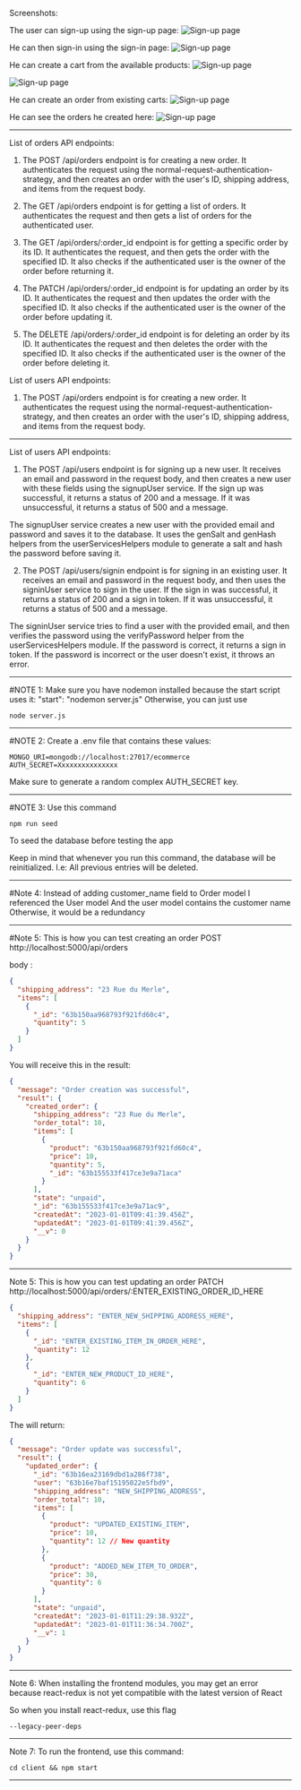 Screenshots:

The user can sign-up using the sign-up page:
![Sign-up page](/test-images/signup.png)

He can then sign-in using the sign-in page:
![Sign-up page](/test-images/signin.png)

He can create a cart from the available products:
![Sign-up page](/test-images/create_cart.png)

![Sign-up page](/test-images/created_carts.png)

He can create an order from existing carts:
![Sign-up page](/test-images/creating_order.png)

He can see the orders he created here:
![Sign-up page](/test-images/created_orders.png)

---

List of orders API endpoints:

1. The POST /api/orders endpoint is for creating a new order. It authenticates the request using the normal-request-authentication-strategy, and then creates an order with the user's ID, shipping address, and items from the request body.

2. The GET /api/orders endpoint is for getting a list of orders. It authenticates the request and then gets a list of orders for the authenticated user.

3. The GET /api/orders/:order_id endpoint is for getting a specific order by its ID. It authenticates the request, and then gets the order with the specified ID. It also checks if the authenticated user is the owner of the order before returning it.

4. The PATCH /api/orders/:order_id endpoint is for updating an order by its ID. It authenticates the request and then updates the order with the specified ID. It also checks if the authenticated user is the owner of the order before updating it.

5. The DELETE /api/orders/:order_id endpoint is for deleting an order by its ID. It authenticates the request and then deletes the order with the specified ID. It also checks if the authenticated user is the owner of the order before deleting it.

List of users API endpoints:

1. The POST /api/orders endpoint is for creating a new order. It authenticates the request using the normal-request-authentication-strategy, and then creates an order with the user's ID, shipping address, and items from the request body.

---

List of users API endpoints:

1. The POST /api/users endpoint is for signing up a new user. It receives an email and password in the request body, and then creates a new user with these fields using the signupUser service. If the sign up was successful, it returns a status of 200 and a message. If it was unsuccessful, it returns a status of 500 and a message.

The signupUser service creates a new user with the provided email and password and saves it to the database. It uses the genSalt and genHash helpers from the userServicesHelpers module to generate a salt and hash the password before saving it.

2. The POST /api/users/signin endpoint is for signing in an existing user. It receives an email and password in the request body, and then uses the signinUser service to sign in the user. If the sign in was successful, it returns a status of 200 and a sign in token. If it was unsuccessful, it returns a status of 500 and a message.

The signinUser service tries to find a user with the provided email, and then verifies the password using the verifyPassword helper from the userServicesHelpers module. If the password is correct, it returns a sign in token. If the password is incorrect or the user doesn't exist, it throws an error.

---

#NOTE 1:
Make sure you have nodemon installed because the start script uses it:
"start": "nodemon server.js"
Otherwise, you can just use

```
node server.js
```

---

#NOTE 2:
Create a .env file that contains these values:

```
MONGO_URI=mongodb://localhost:27017/ecommerce
AUTH_SECRET=Xxxxxxxxxxxxxxx
```

Make sure to generate a random complex AUTH_SECRET key.

---

#NOTE 3:
Use this command

```
npm run seed
```

To seed the database before testing the app

Keep in mind that whenever you run this command, the database will be reinitialized. I.e: All previous entries will be deleted.

---

#Note 4:
Instead of adding customer_name field to Order model
I referenced the User model
And the user model contains the customer name
Otherwise, it would be a redundancy

---

#Note 5:
This is how you can test creating an order
POST http://localhost:5000/api/orders

body :

```json
{
  "shipping_address": "23 Rue du Merle",
  "items": [
    {
      "_id": "63b150aa968793f921fd60c4",
      "quantity": 5
    }
  ]
}
```

You will receive this in the result:

```json
{
  "message": "Order creation was successful",
  "result": {
    "created_order": {
      "shipping_address": "23 Rue du Merle",
      "order_total": 10,
      "items": [
        {
          "product": "63b150aa968793f921fd60c4",
          "price": 10,
          "quantity": 5,
          "_id": "63b155533f417ce3e9a71aca"
        }
      ],
      "state": "unpaid",
      "_id": "63b155533f417ce3e9a71ac9",
      "createdAt": "2023-01-01T09:41:39.456Z",
      "updatedAt": "2023-01-01T09:41:39.456Z",
      "__v": 0
    }
  }
}
```

---

Note 5:
This is how you can test updating an order
PATCH http://localhost:5000/api/orders/:ENTER_EXISTING_ORDER_ID_HERE

```json
{
  "shipping_address": "ENTER_NEW_SHIPPING_ADDRESS_HERE",
  "items": [
    {
      "_id": "ENTER_EXISTING_ITEM_IN_ORDER_HERE",
      "quantity": 12
    },
    {
      "_id": "ENTER_NEW_PRODUCT_ID_HERE",
      "quantity": 6
    }
  ]
}
```

The will return:

```json
{
  "message": "Order update was successful",
  "result": {
    "updated_order": {
      "_id": "63b16ea23169dbd1a286f738",
      "user": "63b16e7baf15195022e5fbd9",
      "shipping_address": "NEW_SHIPPING_ADDRESS",
      "order_total": 10,
      "items": [
        {
          "product": "UPDATED_EXISTING_ITEM",
          "price": 10,
          "quantity": 12 // New quantity
        },
        {
          "product": "ADDED_NEW_ITEM_TO_ORDER",
          "price": 30,
          "quantity": 6
        }
      ],
      "state": "unpaid",
      "createdAt": "2023-01-01T11:29:38.932Z",
      "updatedAt": "2023-01-01T11:36:34.700Z",
      "__v": 1
    }
  }
}
```

---

Note 6:
When installing the frontend modules, you may get an error because
react-redux is not yet compatible with the latest version of React

So when you install react-redux, use this flag

```
--legacy-peer-deps
```

---

Note 7:
To run the frontend, use this command:

```
cd client && npm start
```

---
